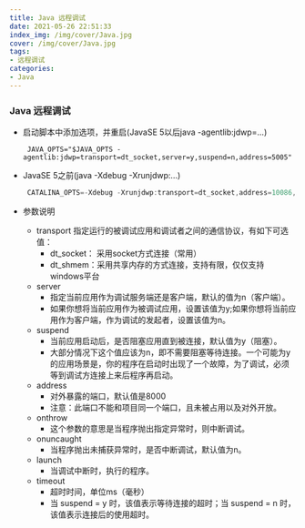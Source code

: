 ```yaml
---
title: Java 远程调试
date: 2021-05-26 22:51:33
index_img: /img/cover/Java.jpg
cover: /img/cover/Java.jpg
tags: 
- 远程调试
categories: 
- Java
---
```


### Java 远程调试

 * 启动脚本中添加选项，并重启(JavaSE 5以后java -agentlib:jdwp=...)

   ```
    JAVA_OPTS="$JAVA_OPTS -agentlib:jdwp=transport=dt_socket,server=y,suspend=n,address=5005"
   ```

 * JavaSE 5之前(java -Xdebug -Xrunjdwp:...)

   ```java
    CATALINA_OPTS=-Xdebug -Xrunjdwp:transport=dt_socket,address=10086,suspend=n,server=y
   ```

 * 参数说明

   * transport
     指定运行的被调试应用和调试者之间的通信协议，有如下可选值：
     * dt_socket： 采用socket方式连接（常用）
     * dt_shmem：采用共享内存的方式连接，支持有限，仅仅支持windows平台
   * server
     * 指定当前应用作为调试服务端还是客户端，默认的值为n（客户端）。
     * 如果你想将当前应用作为被调试应用，设置该值为y;如果你想将当前应用作为客户端，作为调试的发起者，设置该值为n。
   * suspend
     * 当前应用启动后，是否阻塞应用直到被连接，默认值为y（阻塞）。
     * 大部分情况下这个值应该为n，即不需要阻塞等待连接。一个可能为y的应用场景是，你的程序在启动时出现了一个故障，为了调试，必须等到调试方连接上来后程序再启动。
   * address
     * 对外暴露的端口，默认值是8000
     * 注意：此端口不能和项目同一个端口，且未被占用以及对外开放。
   * onthrow
     * 这个参数的意思是当程序抛出指定异常时，则中断调试。
   * onuncaught
     * 当程序抛出未捕获异常时，是否中断调试，默认值为n。
   * launch
     * 当调试中断时，执行的程序。
   * timeout
     * 超时时间，单位ms（毫秒）
     * 当 suspend = y 时，该值表示等待连接的超时；当 suspend = n 时，该值表示连接后的使用超时。